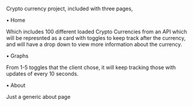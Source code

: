 Crypto currency project, included with three pages,

• Home

Which includes 100 different loaded Crypto Currencies from an API which will be represnted as a card with toggles to keep track after the currency, and will have a drop down to view more information about the currency.

• Graphs

From 1-5 toggles that the client chose, it will keep tracking those with updates of every 10 seconds.

• About

Just a generic about page

